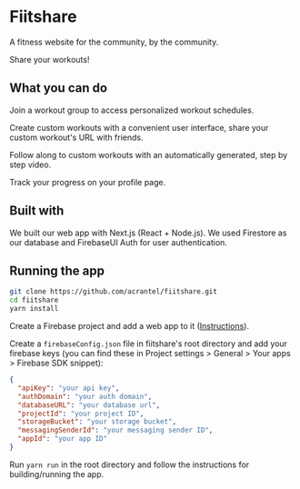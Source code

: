 # Fiitshare

A fitness website for the community, by the community.

Share your workouts!

## What you can do

Join a workout group to access personalized workout schedules.

Create custom workouts with a convenient user interface, share your custom workout's URL with friends.

Follow along to custom workouts with an automatically generated, step by step video.

Track your progress on your profile page.

## Built with

We built our web app with Next.js (React + Node.js). We used Firestore as our database and FirebaseUI Auth for user authentication.

## Running the app

```sh
git clone https://github.com/acrantel/fiitshare.git
cd fiitshare
yarn install
```

Create a Firebase project and add a web app to it ([Instructions](https://firebase.google.com/docs/web/setup)).

Create a `firebaseConfig.json` file in fiitshare's root directory and add your firebase keys (you can find these in Project settings > General > Your apps > Firebase SDK snippet):

```json
{
  "apiKey": "your api key",
  "authDomain": "your auth domain",
  "databaseURL": "your database url",
  "projectId": "your project ID",
  "storageBucket": "your storage bucket",
  "messagingSenderId": "your messaging sender ID",
  "appId": "your app ID"
}
```

Run `yarn run` in the root directory and follow the instructions for building/running the app.

